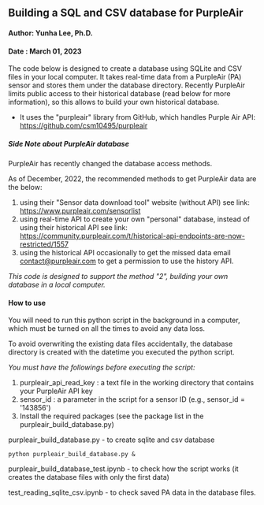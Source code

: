## Building a SQL and CSV database for PurpleAir

#### Author: Yunha Lee, Ph.D. 
#### Date  : March 01, 2023

The code below is designed to create a database using SQLite and CSV files in your local computer. It takes real-time data from a PurpleAir (PA) sensor and stores them under the database directory.  Recently PurpleAir limits public access to their historical database (read below for more information), so this allows to build your own historical database.

* It uses the "purpleair" library from GitHub, which handles Purple Air API: https://github.com/csm10495/purpleair

##### Side Note about PurpleAir database

PurpleAir has recently changed the database access methods.  

As of December, 2022, the recommended methods to get PurpleAir data are the below:

1) using their "Sensor data download tool" website (without API)
    see link: https://www.purpleair.com/sensorlist
2) using real-time API to create your own "personal" database, instead of using their historical API
    see link: https://community.purpleair.com/t/historical-api-endpoints-are-now-restricted/1557
3) using the historical API occasionally to get the missed data
    email contact@purpleair.com to get a permission to use the history API. 

*This code is designed to support the method "2", building your own database in a local computer.*


#### How to use 

You will need to run this python script in the background in a computer, which must be turned on all the times to avoid any data loss. 

To avoid overwriting the existing data files accidentally, the database directory is created with the datetime you executed the python script. 

*You must have the followings before executing the script:*
1) purpleair_api_read_key : a text file in the working directory that contains your PurpleAir API key 
2) sensor_id : a parameter in the script for a sensor ID (e.g., sensor_id = '143856') 
3) Install the required packages (see the package list in the purpleair_build_database.py) 


purpleair_build_database.py - to create sqlite and csv database 

```
python purpleair_build_database.py &
```

purpleair_build_database_test.ipynb - to check how the script works (it creates the database files with only the first data) 

test_reading_sqlite_csv.ipynb - to check saved PA data in the database files. 

